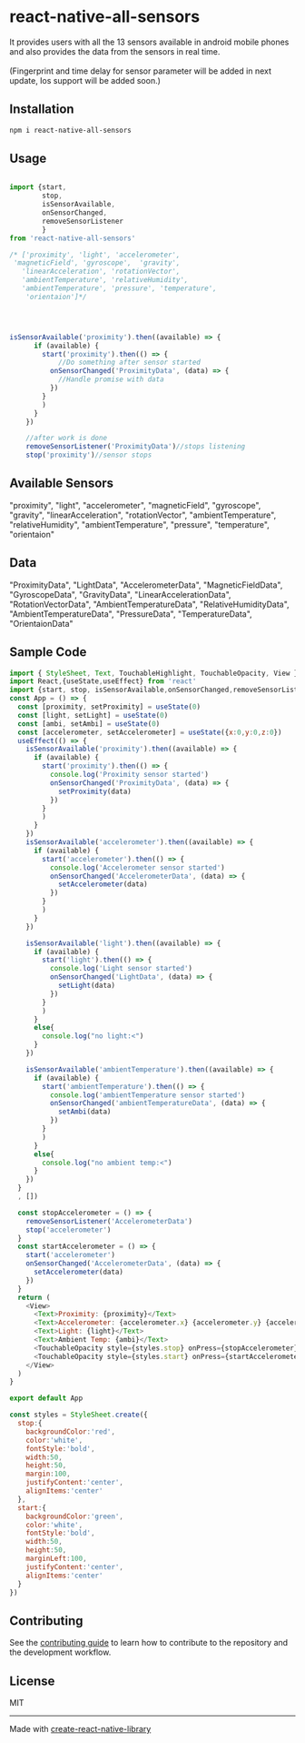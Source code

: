 # react-native-all-sensors

It provides users with all the 13 sensors available in android mobile phones and also provides the data from the sensors in real time. 
<br><br>
(Fingerprint and time delay for sensor parameter will be added in next update,
Ios support will be added soon.)


## Installation

```sh
npm i react-native-all-sensors
```

## Usage

```js

import {start,
        stop,
        isSensorAvailable,
        onSensorChanged,
        removeSensorListener
        } 
from 'react-native-all-sensors'

/* ['proximity', 'light', 'accelerometer',
 'magneticField', 'gyroscope',  'gravity',
   'linearAcceleration', 'rotationVector', 
   'ambientTemperature', 'relativeHumidity', 
   'ambientTemperature', 'pressure', 'temperature',
    'orientaion']*/




isSensorAvailable('proximity').then((available) => {
      if (available) {
        start('proximity').then(() => {
            //Do something after sensor started
          onSensorChanged('ProximityData', (data) => {
            //Handle promise with data
          })
        }
        )
      }
    })

    //after work is done 
    removeSensorListener('ProximityData')//stops listening
    stop('proximity')//sensor stops
```
## Available Sensors

"proximity",
 "light",
  "accelerometer",
   "magneticField",
    "gyroscope",
     "gravity",
      "linearAcceleration",
       "rotationVector",
        "ambientTemperature",
         "relativeHumidity",
          "ambientTemperature",
           "pressure",
            "temperature",
             "orientaion"
## Data
"ProximityData",
 "LightData",
  "AccelerometerData",
   "MagneticFieldData",
    "GyroscopeData",
     "GravityData",
      "LinearAccelerationData",
       "RotationVectorData",
        "AmbientTemperatureData",
         "RelativeHumidityData",
          "AmbientTemperatureData",
           "PressureData",
            "TemperatureData",
             "OrientaionData"
## Sample Code
```js
import { StyleSheet, Text, TouchableHighlight, TouchableOpacity, View } from 'react-native'
import React,{useState,useEffect} from 'react'
import {start, stop, isSensorAvailable,onSensorChanged,removeSensorListener} from 'react-native-all-sensors'
const App = () => {
  const [proximity, setProximity] = useState(0)
  const [light, setLight] = useState(0)
  const [ambi, setAmbi] = useState(0)
  const [accelerometer, setAccelerometer] = useState({x:0,y:0,z:0})
  useEffect(() => {
    isSensorAvailable('proximity').then((available) => {
      if (available) {
        start('proximity').then(() => {
          console.log('Proximity sensor started')
          onSensorChanged('ProximityData', (data) => {
            setProximity(data)
          })
        }
        )
      }
    })
    isSensorAvailable('accelerometer').then((available) => {
      if (available) {
        start('accelerometer').then(() => {
          console.log('Accelerometer sensor started')
          onSensorChanged('AccelerometerData', (data) => {
            setAccelerometer(data)
          })
        }
        )
      }
    })

    isSensorAvailable('light').then((available) => {
      if (available) {
        start('light').then(() => {
          console.log('Light sensor started')
          onSensorChanged('LightData', (data) => {
            setLight(data)
          })
        }
        )
      }
      else{
        console.log("no light:<")
      }
    })

    isSensorAvailable('ambientTemperature').then((available) => {
      if (available) {
        start('ambientTemperature').then(() => {
          console.log('ambientTemperature sensor started')
          onSensorChanged('ambientTemperatureData', (data) => {
            setAmbi(data)
          })
        }
        )
      }
      else{
        console.log("no ambient temp:<")
      }
    })
  }
  , [])

  const stopAccelerometer = () => {
    removeSensorListener('AccelerometerData')
    stop('accelerometer')
  }
  const startAccelerometer = () => {
    start('accelerometer')
    onSensorChanged('AccelerometerData', (data) => {
      setAccelerometer(data)
    })
  }
  return (
    <View>
      <Text>Proximity: {proximity}</Text>
      <Text>Accelerometer: {accelerometer.x} {accelerometer.y} {accelerometer.z}</Text>
      <Text>Light: {light}</Text>
      <Text>Ambient Temp: {ambi}</Text>
      <TouchableOpacity style={styles.stop} onPress={stopAccelerometer}><Text>STOP </Text></TouchableOpacity>
      <TouchableOpacity style={styles.start} onPress={startAccelerometer}><Text>Start</Text></TouchableOpacity>
    </View>
  )
}

export default App

const styles = StyleSheet.create({
  stop:{
    backgroundColor:'red',
    color:'white',
    fontStyle:'bold',
    width:50,
    height:50,
    margin:100,
    justifyContent:'center',
    alignItems:'center'
  },
  start:{
    backgroundColor:'green',
    color:'white',
    fontStyle:'bold',
    width:50,
    height:50,
    marginLeft:100,
    justifyContent:'center',
    alignItems:'center'
  }
})
```

## Contributing

See the [contributing guide](CONTRIBUTING.md) to learn how to contribute to the repository and the development workflow.

## License

MIT

---

Made with [create-react-native-library](https://github.com/callstack/react-native-builder-bob)
